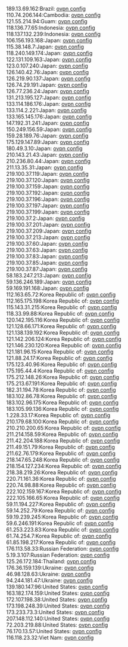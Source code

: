 189.13.69.162:Brazil: [ovpn config](vpn/189_13_69_162.ovpn)  
110.74.206.144:Cambodia: [ovpn config](vpn/110_74_206_144.ovpn)  
121.55.214.94:Guam: [ovpn config](vpn/121_55_214_94.ovpn)  
118.136.77.65:Indonesia: [ovpn config](vpn/118_136_77_65.ovpn)  
118.137.132.239:Indonesia: [ovpn config](vpn/118_137_132_239.ovpn)  
106.156.193.168:Japan: [ovpn config](vpn/106_156_193_168.ovpn)  
115.38.148.7:Japan: [ovpn config](vpn/115_38_148_7.ovpn)  
118.240.149.174:Japan: [ovpn config](vpn/118_240_149_174.ovpn)  
122.131.109.163:Japan: [ovpn config](vpn/122_131_109_163.ovpn)  
123.0.107.240:Japan: [ovpn config](vpn/123_0_107_240.ovpn)  
126.140.42.76:Japan: [ovpn config](vpn/126_140_42_76.ovpn)  
126.219.90.137:Japan: [ovpn config](vpn/126_219_90_137.ovpn)  
126.74.29.191:Japan: [ovpn config](vpn/126_74_29_191.ovpn)  
126.77.236.24:Japan: [ovpn config](vpn/126_77_236_24.ovpn)  
131.213.195.127:Japan: [ovpn config](vpn/131_213_195_127.ovpn)  
133.114.186.176:Japan: [ovpn config](vpn/133_114_186_176.ovpn)  
133.114.2.221:Japan: [ovpn config](vpn/133_114_2_221.ovpn)  
133.165.145.176:Japan: [ovpn config](vpn/133_165_145_176.ovpn)  
147.192.31.241:Japan: [ovpn config](vpn/147_192_31_241.ovpn)  
150.249.156.59:Japan: [ovpn config](vpn/150_249_156_59.ovpn)  
159.28.189.76:Japan: [ovpn config](vpn/159_28_189_76.ovpn)  
175.129.147.89:Japan: [ovpn config](vpn/175_129_147_89.ovpn)  
180.49.3.10:Japan: [ovpn config](vpn/180_49_3_10.ovpn)  
210.143.21.43:Japan: [ovpn config](vpn/210_143_21_43.ovpn)  
210.236.80.44:Japan: [ovpn config](vpn/210_236_80_44.ovpn)  
211.13.35.31:Japan: [ovpn config](vpn/211_13_35_31.ovpn)  
219.100.37.119:Japan: [ovpn config](vpn/219_100_37_119.ovpn)  
219.100.37.120:Japan: [ovpn config](vpn/219_100_37_120.ovpn)  
219.100.37.159:Japan: [ovpn config](vpn/219_100_37_159.ovpn)  
219.100.37.192:Japan: [ovpn config](vpn/219_100_37_192.ovpn)  
219.100.37.196:Japan: [ovpn config](vpn/219_100_37_196.ovpn)  
219.100.37.197:Japan: [ovpn config](vpn/219_100_37_197.ovpn)  
219.100.37.199:Japan: [ovpn config](vpn/219_100_37_199.ovpn)  
219.100.37.2:Japan: [ovpn config](vpn/219_100_37_2.ovpn)  
219.100.37.201:Japan: [ovpn config](vpn/219_100_37_201.ovpn)  
219.100.37.209:Japan: [ovpn config](vpn/219_100_37_209.ovpn)  
219.100.37.213:Japan: [ovpn config](vpn/219_100_37_213.ovpn)  
219.100.37.60:Japan: [ovpn config](vpn/219_100_37_60.ovpn)  
219.100.37.63:Japan: [ovpn config](vpn/219_100_37_63.ovpn)  
219.100.37.83:Japan: [ovpn config](vpn/219_100_37_83.ovpn)  
219.100.37.85:Japan: [ovpn config](vpn/219_100_37_85.ovpn)  
219.100.37.87:Japan: [ovpn config](vpn/219_100_37_87.ovpn)  
58.183.247.213:Japan: [ovpn config](vpn/58_183_247_213.ovpn)  
59.136.246.189:Japan: [ovpn config](vpn/59_136_246_189.ovpn)  
59.169.191.168:Japan: [ovpn config](vpn/59_169_191_168.ovpn)  
112.163.65.72:Korea Republic of: [ovpn config](vpn/112_163_65_72.ovpn)  
112.165.175.198:Korea Republic of: [ovpn config](vpn/112_165_175_198.ovpn)  
115.143.31.215:Korea Republic of: [ovpn config](vpn/115_143_31_215.ovpn)  
118.33.99.88:Korea Republic of: [ovpn config](vpn/118_33_99_88.ovpn)  
120.142.195.116:Korea Republic of: [ovpn config](vpn/120_142_195_116.ovpn)  
121.128.66.171:Korea Republic of: [ovpn config](vpn/121_128_66_171.ovpn)  
121.138.139.192:Korea Republic of: [ovpn config](vpn/121_138_139_192.ovpn)  
121.142.206.124:Korea Republic of: [ovpn config](vpn/121_142_206_124.ovpn)  
121.146.230.120:Korea Republic of: [ovpn config](vpn/121_146_230_120.ovpn)  
121.181.96.15:Korea Republic of: [ovpn config](vpn/121_181_96_15.ovpn)  
121.88.24.17:Korea Republic of: [ovpn config](vpn/121_88_24_17.ovpn)  
175.123.40.96:Korea Republic of: [ovpn config](vpn/175_123_40_96.ovpn)  
175.195.44.4:Korea Republic of: [ovpn config](vpn/175_195_44_4.ovpn)  
175.212.148.26:Korea Republic of: [ovpn config](vpn/175_212_148_26.ovpn)  
175.213.67.191:Korea Republic of: [ovpn config](vpn/175_213_67_191.ovpn)  
182.31.194.78:Korea Republic of: [ovpn config](vpn/182_31_194_78.ovpn)  
183.102.86.78:Korea Republic of: [ovpn config](vpn/183_102_86_78.ovpn)  
183.102.96.175:Korea Republic of: [ovpn config](vpn/183_102_96_175.ovpn)  
183.105.99.136:Korea Republic of: [ovpn config](vpn/183_105_99_136.ovpn)  
1.228.33.17:Korea Republic of: [ovpn config](vpn/1_228_33_17.ovpn)  
210.179.68.100:Korea Republic of: [ovpn config](vpn/210_179_68_100.ovpn)  
210.210.200.65:Korea Republic of: [ovpn config](vpn/210_210_200_65.ovpn)  
211.214.158.59:Korea Republic of: [ovpn config](vpn/211_214_158_59.ovpn)  
211.42.204.188:Korea Republic of: [ovpn config](vpn/211_42_204_188.ovpn)  
211.49.151.79:Korea Republic of: [ovpn config](vpn/211_49_151_79.ovpn)  
211.62.76.179:Korea Republic of: [ovpn config](vpn/211_62_76_179.ovpn)  
218.147.65.248:Korea Republic of: [ovpn config](vpn/218_147_65_248.ovpn)  
218.154.127.234:Korea Republic of: [ovpn config](vpn/218_154_127_234.ovpn)  
218.38.219.26:Korea Republic of: [ovpn config](vpn/218_38_219_26.ovpn)  
220.71.161.36:Korea Republic of: [ovpn config](vpn/220_71_161_36.ovpn)  
220.74.98.88:Korea Republic of: [ovpn config](vpn/220_74_98_88.ovpn)  
222.102.159.167:Korea Republic of: [ovpn config](vpn/222_102_159_167.ovpn)  
222.105.166.65:Korea Republic of: [ovpn config](vpn/222_105_166_65.ovpn)  
59.11.194.227:Korea Republic of: [ovpn config](vpn/59_11_194_227.ovpn)  
59.14.252.79:Korea Republic of: [ovpn config](vpn/59_14_252_79.ovpn)  
59.19.239.245:Korea Republic of: [ovpn config](vpn/59_19_239_245.ovpn)  
59.6.246.191:Korea Republic of: [ovpn config](vpn/59_6_246_191.ovpn)  
61.253.223.83:Korea Republic of: [ovpn config](vpn/61_253_223_83.ovpn)  
61.74.254.7:Korea Republic of: [ovpn config](vpn/61_74_254_7.ovpn)  
61.85.198.217:Korea Republic of: [ovpn config](vpn/61_85_198_217.ovpn)  
176.113.58.33:Russian Federation: [ovpn config](vpn/176_113_58_33.ovpn)  
5.19.3.107:Russian Federation: [ovpn config](vpn/5_19_3_107.ovpn)  
125.26.172.184:Thailand: [ovpn config](vpn/125_26_172_184.ovpn)  
176.36.159.139:Ukraine: [ovpn config](vpn/176_36_159_139.ovpn)  
46.98.128.63:Ukraine: [ovpn config](vpn/46_98_128_63.ovpn)  
94.244.181.47:Ukraine: [ovpn config](vpn/94_244_181_47.ovpn)  
139.180.147.96:United States: [ovpn config](vpn/139_180_147_96.ovpn)  
163.182.174.159:United States: [ovpn config](vpn/163_182_174_159.ovpn)  
172.107.198.38:United States: [ovpn config](vpn/172_107_198_38.ovpn)  
173.198.248.39:United States: [ovpn config](vpn/173_198_248_39.ovpn)  
173.233.73.3:United States: [ovpn config](vpn/173_233_73_3.ovpn)  
207.148.112.140:United States: [ovpn config](vpn/207_148_112_140.ovpn)  
72.203.219.88:United States: [ovpn config](vpn/72_203_219_88.ovpn)  
76.170.13.57:United States: [ovpn config](vpn/76_170_13_57.ovpn)  
116.118.23.32:Viet Nam: [ovpn config](vpn/116_118_23_32.ovpn)  
